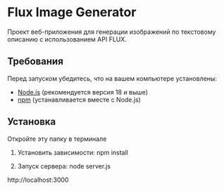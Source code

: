 # Flux Image Generator

Проект веб-приложения для генерации изображений по текстовому описанию с использованием API FLUX.

## Требования

Перед запуском убедитесь, что на вашем компьютере установлены:

- [Node.js](https://nodejs.org/) (рекомендуется версия 18 и выше)
- [npm](https://www.npmjs.com/) (устанавливается вместе с Node.js)

## Установка

Откройте эту папку в терминале

1. Установить зависимости:
npm install

3. Запуск сервера:
node server.js

http://localhost:3000
